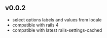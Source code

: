 ## v0.0.2

* select options labels and values from locale
* compatible with rails 4
* compatible with latest rails-settings-cached